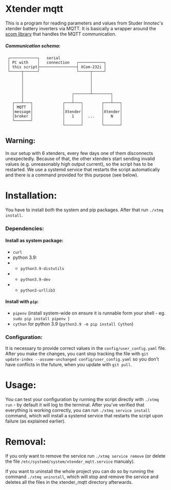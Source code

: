 # Xtender mqtt
This is a program for reading parameters and values from  Studer Innotec's xtender battery inverters  via MQTT. It is basically a wrapper around the [scom library](https://github.com/hesso-valais/scom) that handles the MQTT communication.  


##### Communication schema:

```
 ┌────────────┐   serial
 │ PC with    │   connection   ┌───────────┐
 │ this script├────────────────┤ XCom-232i │
 └─────┬──────┘                └─────┬─────┘
       │                             │
       │                             │
       │                             │
       │                             │
       │                     ┌───────┴────────┐
       │                     │                │
   ┌───┴───┐             ┌───┴───┐        ┌───┴───┐
   │ MQTT  │             │       │        │       │
   │message│             │Xtender│        │Xtender│
   │broker │             │   1   │  ...   │   N   │
   └───────┘             │       │        │       │
                         └───────┘        └───────┘
```

## Warning:
In our setup with 6 xtenders, every few days one of them disconnects unexpectedly. Because of that, the other xtenders start sending
invalid values (e.g. unreasonably high output current), so the script has to be restarted. We use a systemd service that restarts
the script automatically and there is a command provided for this purpose (see below).


# Installation:

You have to install _both_ the system and pip packages. After that run `./xtmq install`.

### Dependencies:

#### Install as system package:
- `curl`
- python 3.9:
- - `python3.9-distutils`
- - `python3.9-dev`
- - `python3-urllib3`
 
#### Install with `pip`:
 - `pipenv` (install system-wide on ensure it is runnable form your shell - eg. `sudo pip install pipenv `)
 - `cython` for python 3.9 (`python3.9 -m pip install Cython`)
 
### Configuration:
It is necessary to provide correct values in the `config/user_config.yaml` file.
After you make the changes, you cant stop tracking the file with 
`git update-index --assume-unchanged config/user_config.yaml` so you don't have conflicts in the future, when you update with `git pull`.

# Usage:
You can test your configuration by running the script directly
with `./xtmq run` - by default it will log to the terminal. After you've verified that everything is working correctly, you can run `./xtmq service install` command, which will install a systemd service that restarts the script upon failure (as explained earlier).

# Removal:
If you only want to remove the service run `./xtmq service remove` (or delete the file `/etc/systemd/system/xtender_mqtt.service` manualy).


If you want to uninstall the whole project you can do so by running the command `./xtmq uninstall`, which will stop and remove the service and deletes all the files in the xtender_mqtt directory afterwards.